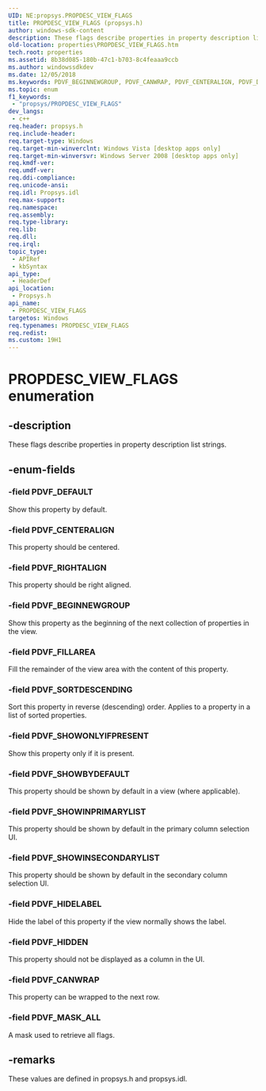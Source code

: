 ```yaml
---
UID: NE:propsys.PROPDESC_VIEW_FLAGS
title: PROPDESC_VIEW_FLAGS (propsys.h)
author: windows-sdk-content
description: These flags describe properties in property description list strings.
old-location: properties\PROPDESC_VIEW_FLAGS.htm
tech.root: properties
ms.assetid: 8b38d085-180b-47c1-b703-8c4feaaa9ccb
ms.author: windowssdkdev
ms.date: 12/05/2018
ms.keywords: PDVF_BEGINNEWGROUP, PDVF_CANWRAP, PDVF_CENTERALIGN, PDVF_DEFAULT, PDVF_FILLAREA, PDVF_HIDDEN, PDVF_HIDELABEL, PDVF_MASK_ALL, PDVF_RIGHTALIGN, PDVF_SHOWBYDEFAULT, PDVF_SHOWINPRIMARYLIST, PDVF_SHOWINSECONDARYLIST, PDVF_SHOWONLYIFPRESENT, PDVF_SORTDESCENDING, PROPDESC_VIEW_FLAGS, PROPDESC_VIEW_FLAGS enumeration [Windows Properties], properties.PROPDESC_VIEW_FLAGS, propsys/PDVF_BEGINNEWGROUP, propsys/PDVF_CANWRAP, propsys/PDVF_CENTERALIGN, propsys/PDVF_DEFAULT, propsys/PDVF_FILLAREA, propsys/PDVF_HIDDEN, propsys/PDVF_HIDELABEL, propsys/PDVF_MASK_ALL, propsys/PDVF_RIGHTALIGN, propsys/PDVF_SHOWBYDEFAULT, propsys/PDVF_SHOWINPRIMARYLIST, propsys/PDVF_SHOWINSECONDARYLIST, propsys/PDVF_SHOWONLYIFPRESENT, propsys/PDVF_SORTDESCENDING, propsys/PROPDESC_VIEW_FLAGS, shell.PROPDESC_VIEW_FLAGS, shell_PROPDESC_VIEW_FLAGS
ms.topic: enum
f1_keywords: 
 - "propsys/PROPDESC_VIEW_FLAGS"
dev_langs:
 - c++
req.header: propsys.h
req.include-header: 
req.target-type: Windows
req.target-min-winverclnt: Windows Vista [desktop apps only]
req.target-min-winversvr: Windows Server 2008 [desktop apps only]
req.kmdf-ver: 
req.umdf-ver: 
req.ddi-compliance: 
req.unicode-ansi: 
req.idl: Propsys.idl
req.max-support: 
req.namespace: 
req.assembly: 
req.type-library: 
req.lib: 
req.dll: 
req.irql: 
topic_type:
 - APIRef
 - kbSyntax
api_type:
 - HeaderDef
api_location:
 - Propsys.h
api_name:
 - PROPDESC_VIEW_FLAGS
targetos: Windows
req.typenames: PROPDESC_VIEW_FLAGS
req.redist: 
ms.custom: 19H1
---
```


# PROPDESC_VIEW_FLAGS enumeration


## -description


These flags describe properties in property description list strings.


## -enum-fields




### -field PDVF_DEFAULT

Show this property by default.


### -field PDVF_CENTERALIGN

This property should be centered.


### -field PDVF_RIGHTALIGN

This property should be right aligned.


### -field PDVF_BEGINNEWGROUP

Show this property as the beginning of the next collection of properties in the view.


### -field PDVF_FILLAREA

Fill the remainder of the view area with the content of this property.


### -field PDVF_SORTDESCENDING

Sort this property in reverse (descending) order. Applies to a property in a list of sorted properties.


### -field PDVF_SHOWONLYIFPRESENT

Show this property only if it is present.


### -field PDVF_SHOWBYDEFAULT

This property should be shown by default in a view (where applicable).


### -field PDVF_SHOWINPRIMARYLIST

This property should be shown by default in the primary column selection UI.


### -field PDVF_SHOWINSECONDARYLIST

This property should be shown by default in the secondary column selection UI.


### -field PDVF_HIDELABEL

Hide the label of this property if the view normally shows the label.


### -field PDVF_HIDDEN

This property should not be displayed as a column in the UI.


### -field PDVF_CANWRAP

This property can be wrapped to the next row.


### -field PDVF_MASK_ALL

A mask used to retrieve all flags.


## -remarks



These values are defined in propsys.h and propsys.idl.



